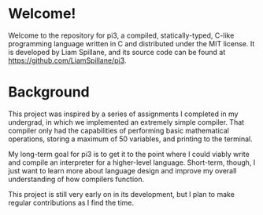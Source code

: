 # Welcome!

Welcome to the repository for pi3, a compiled, statically-typed, C-like programming language written in C and distributed under the MIT license. It is developed by Liam Spillane, and its source code can be found at https://github.com/LiamSpillane/pi3.

# Background

This project was inspired by a series of assignments I completed in my undergrad, in which we implemented an extremely simple compiler. That compiler only had the capabilities of performing basic mathematical operations, storing a maximum of 50 variables, and printing to the terminal.

My long-term goal for pi3 is to get it to the point where I could viably write and compile an interpreter for a higher-level language. Short-term, though, I just want to learn more about language design and improve my overall understanding of how compilers function.

This project is still very early on in its development, but I plan to make regular contributions as I find the time.
